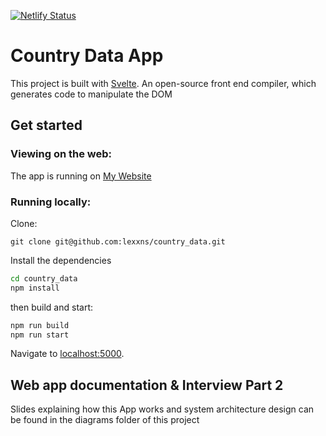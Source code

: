 [![Netlify Status](https://api.netlify.com/api/v1/badges/c0f67447-333c-46b4-bb9d-477977920830/deploy-status)](https://app.netlify.com/sites/amazing-hamilton-e3b574/deploys)

# Country Data App

This project is built with [Svelte](https://svelte.dev).
An open-source front end compiler, which generates code to manipulate the DOM

## Get started

### Viewing on the web:

The app is running on [My Website](https://lexxns.com)

### Running locally:

Clone:

```
git clone git@github.com:lexxns/country_data.git
```

Install the dependencies

```bash
cd country_data
npm install
```

then build and start:

```bash
npm run build
npm run start
```

Navigate to [localhost:5000](http://localhost:5000).

## Web app documentation & Interview Part 2

Slides explaining how this App works and system architecture design can be found in the diagrams folder of this project
